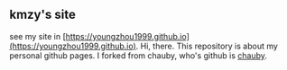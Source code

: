 ## kmzy's site
see my site in [https://youngzhou1999.github.io](https://youngzhou1999.github.io).
Hi, there. This repository is about my personal github pages. I forked from chauby, who's github is [<u>chauby</u>](https://chauby.github.io).
